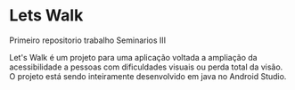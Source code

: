 # Lets Walk
 Primeiro repositorio trabalho Seminarios III

 Let's Walk é um projeto para uma aplicação voltada a ampliação da acessibilidade a pessoas com dificuldades visuais ou perda total da visão.
 O projeto está sendo inteiramente desenvolvido em java no Android Studio.
 
